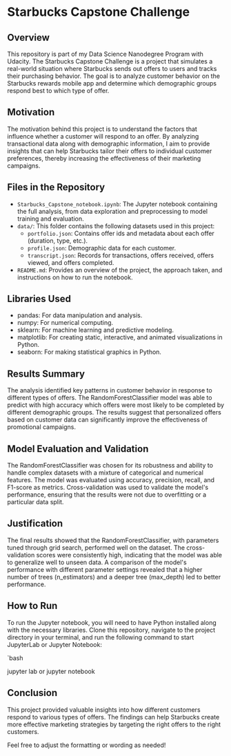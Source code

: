 # Starbucks Capstone Challenge

## Overview

This repository is part of my Data Science Nanodegree Program with Udacity. The Starbucks Capstone Challenge is a project that simulates a real-world situation where Starbucks sends out offers to users and tracks their purchasing behavior. The goal is to analyze customer behavior on the Starbucks rewards mobile app and determine which demographic groups respond best to which type of offer.

## Motivation

The motivation behind this project is to understand the factors that influence whether a customer will respond to an offer. By analyzing transactional data along with demographic information, I aim to provide insights that can help Starbucks tailor their offers to individual customer preferences, thereby increasing the effectiveness of their marketing campaigns.

## Files in the Repository

- `Starbucks_Capstone_notebook.ipynb`: The Jupyter notebook containing the full analysis, from data exploration and preprocessing to model training and evaluation.
- `data/`: This folder contains the following datasets used in this project:
  - `portfolio.json`: Contains offer ids and metadata about each offer (duration, type, etc.).
  - `profile.json`: Demographic data for each customer.
  - `transcript.json`: Records for transactions, offers received, offers viewed, and offers completed.
- `README.md`: Provides an overview of the project, the approach taken, and instructions on how to run the notebook.

## Libraries Used

- pandas: For data manipulation and analysis.
- numpy: For numerical computing.
- sklearn: For machine learning and predictive modeling.
- matplotlib: For creating static, interactive, and animated visualizations in Python.
- seaborn: For making statistical graphics in Python.

## Results Summary

The analysis identified key patterns in customer behavior in response to different types of offers. The RandomForestClassifier model was able to predict with high accuracy which offers were most likely to be completed by different demographic groups. The results suggest that personalized offers based on customer data can significantly improve the effectiveness of promotional campaigns.

## Model Evaluation and Validation

The RandomForestClassifier was chosen for its robustness and ability to handle complex datasets with a mixture of categorical and numerical features. The model was evaluated using accuracy, precision, recall, and F1-score as metrics. Cross-validation was used to validate the model's performance, ensuring that the results were not due to overfitting or a particular data split.

## Justification

The final results showed that the RandomForestClassifier, with parameters tuned through grid search, performed well on the dataset. The cross-validation scores were consistently high, indicating that the model was able to generalize well to unseen data. A comparison of the model's performance with different parameter settings revealed that a higher number of trees (n_estimators) and a deeper tree (max_depth) led to better performance.

## How to Run

To run the Jupyter notebook, you will need to have Python installed along with the necessary libraries. Clone this repository, navigate to the project directory in your terminal, and run the following command to start JupyterLab or Jupyter Notebook:

`bash

jupyter lab
or 
jupyter notebook

## Conclusion

This project provided valuable insights into how different customers respond to various types of offers. The findings can help Starbucks create more effective marketing strategies by targeting the right offers to the right customers.


Feel free to adjust the formatting or wording as needed!
